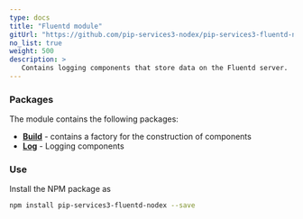 ```yaml
---
type: docs
title: "Fluentd module"
gitUrl: "https://github.com/pip-services3-nodex/pip-services3-fluentd-nodex"
no_list: true
weight: 500
description: > 
   Contains logging components that store data on the Fluentd server.
---
```



### Packages

The module contains the following packages:

- [**Build**](build) - contains a factory for the construction of components 
- [**Log**](log) - Logging components


### Use

Install the NPM package as
```bash
npm install pip-services3-fluentd-nodex --save
```
